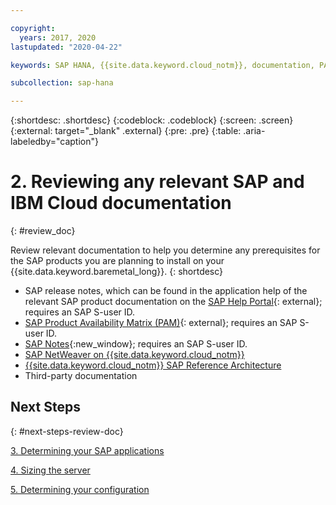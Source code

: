 ```yaml
---

copyright:
  years: 2017, 2020
lastupdated: "2020-04-22"

keywords: SAP HANA, {{site.data.keyword.cloud_notm}}, documentation, PAM

subcollection: sap-hana

---
```


{:shortdesc: .shortdesc}
{:codeblock: .codeblock}
{:screen: .screen}
{:external: target="_blank" .external}
{:pre: .pre}
{:table: .aria-labeledby="caption"}


# 2. Reviewing any relevant SAP and IBM Cloud documentation
{: #review_doc}

Review relevant documentation to help you determine any prerequisites for the SAP products you are planning to install on your {{site.data.keyword.baremetal_long}}.
{: shortdesc}

  * SAP release notes, which can be found in the application help of the relevant SAP product documentation on the [SAP Help Portal](https://help.sap.com/){: external}; requires an SAP S-user ID.
  * [SAP Product Availability Matrix (PAM)](https://apps.support.sap.com/sap/support/pam){: external}; requires an SAP S-user ID.
  * [SAP Notes](https://support.sap.com/notes){:new_window}; requires an SAP S-user ID.
  * [SAP NetWeaver on {{site.data.keyword.cloud_notm}}](/docs/sap-netweaver?topic=sap-netweaver-getting-started#getting-started)
  * [{{site.data.keyword.cloud_notm}} SAP Reference Architecture](/docs/sap-reference-architecture?topic=sap-reference-architecture-getting-started#getting-started)
  * Third-party documentation

## Next Steps
{: #next-steps-review-doc}

  [3. Determining your SAP applications](/docs/sap-hana?topic=sap-hana-3-determining-your-sap-applications#3-determining-your-sap-applications)

  [4. Sizing the server](/docs/sap-hana?topic=sap-hana-size_the_server#size_the_server)

  [5. Determining your configuration](/docs/sap-hana?topic=sap-hana-determine_configuration#determine_configuration)
